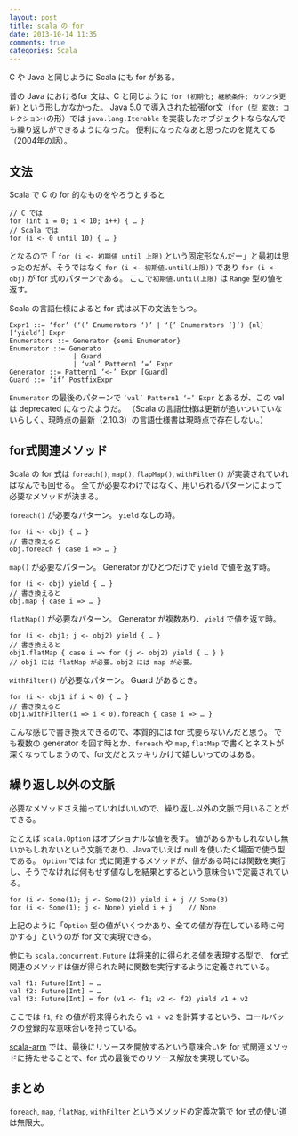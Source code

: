 ```yaml
---
layout: post
title: scala の for
date: 2013-10-14 11:35
comments: true
categories: Scala
---
```


C や Java と同じように Scala にも for がある。

昔の Java におけるfor 文は、C と同じように `for (初期化; 継続条件; カウンタ更新)` という形しかなかった。
Java 5.0 で導入された拡張for文（`for (型 変数: コレクション)`の形）では `java.lang.Iterable` を実装したオブジェクトならなんでも繰り返しができるようになった。
便利になったなあと思ったのを覚えてる（2004年の話）。

## 文法

Scala で C の for 的なものをやろうとすると

    // C では
    for (int i = 0; i < 10; i++) { … }
    // Scala では
    for (i <- 0 until 10) { … }

となるので「 `for (i <- 初期値 until 上限)` という固定形なんだー」と最初は思ったのだが、そうではなく `for (i <- 初期値.until(上限))` であり `for (i <- obj)` が for 式のパターンである。
ここで`初期値.until(上限)` は `Range` 型の値を返す。

<!-- more -->

Scala の言語仕様によると for 式は以下の文法をもつ。

    Expr1 ::= ‘for’ (‘(’ Enumerators ‘)’ | ‘{’ Enumerators ‘}’) {nl} [‘yield’] Expr
    Enumerators ::= Generator {semi Enumerator}
    Enumerator ::= Generato
                    | Guard
                    | ‘val’ Pattern1 ‘=’ Expr
    Generator ::= Pattern1 ‘<-’ Expr [Guard]
    Guard ::= ‘if’ PostfixExpr

`Enumerator` の最後のパターンで `‘val’ Pattern1 ‘=’ Expr` とあるが、この val は deprecated になったようだ。
（Scala の言語仕様は更新が追いついていないらしく、現時点の最新（2.10.3）の言語仕様書は現時点で存在しない。）

## for式関連メソッド

Scala の for 式は `foreach()`, `map()`, `flapMap()`, `withFilter()` が実装されていればなんでも回せる。
全てが必要なわけではなく、用いられるパターンによって必要なメソッドが決まる。

`foreach()` が必要なパターン。 `yield` なしの時。

    for (i <- obj) { … }
    // 書き換えると
    obj.foreach { case i => … }

`map()` が必要なパターン。
Generator がひとつだけで `yield` で値を返す時。

    for (i <- obj) yield { … }
    // 書き換えると
    obj.map { case i => … }

`flatMap()` が必要なパターン。
Generator が複数あり、`yield` で値を返す時。

    for (i <- obj1; j <- obj2) yield { … }
    // 書き換えると
    obj1.flatMap { case i => for (j <- obj2) yield { … } }
    // obj1 には flatMap が必要。obj2 には map が必要。

`withFilter()` が必要なパターン。
Guard があるとき。

    for (i <- obj1 if i < 0) { … }
    // 書き換えると
    obj1.withFilter(i => i < 0).foreach { case i => … }

こんな感じで書き換えできるので、本質的には for 式要らないんだと思う。
でも複数の generator を回す時とか、`foreach` や `map`, `flatMap` で書くとネストが深くなってしまうので、for文だとスッキリかけて嬉しいってのはある。

## 繰り返し以外の文脈

必要なメソッドさえ揃っていればいいので、繰り返し以外の文脈で用いることができる。

たとえば `scala.Option` はオプショナルな値を表す。
値があるかもしれないし無いかもしれないという文脈であり、Javaでいえば null を使いたく場面で使う型である。
`Option` では for 式に関連するメソッドが、値がある時には関数を実行し、そうでなければ何もせず値なしを結果とするという意味合いで定義されている。

    for (i <- Some(1); j <- Some(2)) yield i + j // Some(3)
    for (i <- Some(1); j <- None) yield i + j    // None

上記のように「`Option` 型の値がいくつかあり、全ての値が存在している時に何かする」というのが for 文で実現できる。

他にも `scala.concurrent.Future` は将来的に得られる値を表現する型で、
for式関連のメソッドは値が得られた時に関数を実行するように定義されている。

    val f1: Future[Int] = …
    val f2: Future[Int] = …
    val f3: Future[Int] = for (v1 <- f1; v2 <- f2) yield v1 + v2

ここでは `f1`, `f2` の値が将来得られたら `v1 + v2` を計算するという、コールバックの登録的な意味合いを持っている。

[scala-arm](https://github.com/jsuereth/scala-arm) では、最後にリソースを開放するという意味合いを for 式関連メソッドに持たせることで、for 式の最後でのリソース解放を実現している。

## まとめ

`foreach`, `map`, `flatMap`, `withFilter` というメソッドの定義次第で for 式の使い道は無限大。